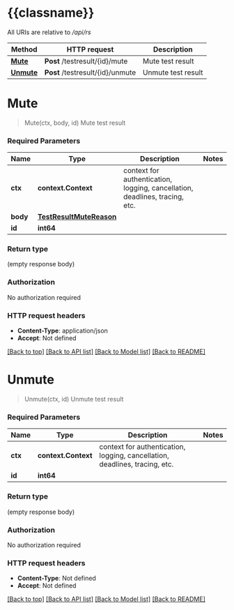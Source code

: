 # {{classname}}

All URIs are relative to */api/rs*

Method | HTTP request | Description
------------- | ------------- | -------------
[**Mute**](TestResultMuteControllerApi.md#Mute) | **Post** /testresult/{id}/mute | Mute test result
[**Unmute**](TestResultMuteControllerApi.md#Unmute) | **Post** /testresult/{id}/unmute | Unmute test result

# **Mute**
> Mute(ctx, body, id)
Mute test result

### Required Parameters

Name | Type | Description  | Notes
------------- | ------------- | ------------- | -------------
 **ctx** | **context.Context** | context for authentication, logging, cancellation, deadlines, tracing, etc.
  **body** | [**TestResultMuteReason**](TestResultMuteReason.md)|  | 
  **id** | **int64**|  | 

### Return type

 (empty response body)

### Authorization

No authorization required

### HTTP request headers

 - **Content-Type**: application/json
 - **Accept**: Not defined

[[Back to top]](#) [[Back to API list]](../README.md#documentation-for-api-endpoints) [[Back to Model list]](../README.md#documentation-for-models) [[Back to README]](../README.md)

# **Unmute**
> Unmute(ctx, id)
Unmute test result

### Required Parameters

Name | Type | Description  | Notes
------------- | ------------- | ------------- | -------------
 **ctx** | **context.Context** | context for authentication, logging, cancellation, deadlines, tracing, etc.
  **id** | **int64**|  | 

### Return type

 (empty response body)

### Authorization

No authorization required

### HTTP request headers

 - **Content-Type**: Not defined
 - **Accept**: Not defined

[[Back to top]](#) [[Back to API list]](../README.md#documentation-for-api-endpoints) [[Back to Model list]](../README.md#documentation-for-models) [[Back to README]](../README.md)

